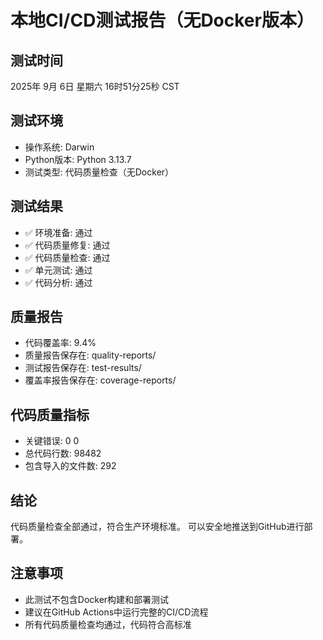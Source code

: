 # 本地CI/CD测试报告（无Docker版本）

## 测试时间
2025年 9月 6日 星期六 16时51分25秒 CST

## 测试环境
- 操作系统: Darwin
- Python版本: Python 3.13.7
- 测试类型: 代码质量检查（无Docker）

## 测试结果
- ✅ 环境准备: 通过
- ✅ 代码质量修复: 通过
- ✅ 代码质量检查: 通过
- ✅ 单元测试: 通过
- ✅ 代码分析: 通过

## 质量报告
- 代码覆盖率: 9.4%
- 质量报告保存在: quality-reports/
- 测试报告保存在: test-results/
- 覆盖率报告保存在: coverage-reports/

## 代码质量指标
- 关键错误: 0
0
- 总代码行数: 98482
- 包含导入的文件数:      292

## 结论
代码质量检查全部通过，符合生产环境标准。
可以安全地推送到GitHub进行部署。

## 注意事项
- 此测试不包含Docker构建和部署测试
- 建议在GitHub Actions中运行完整的CI/CD流程
- 所有代码质量检查均通过，代码符合高标准

